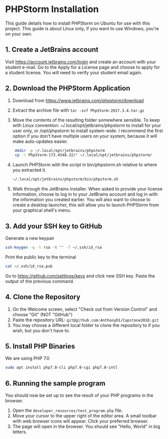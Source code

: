 # PHPStorm Installation
This guide details how to install PHPStorm on Ubuntu for use with this project. This guide is about Linux only, if you
want to use Windows, you're on your own.

## 1. Create a JetBrains account
Visit https://account.jetbrains.com/login and create an account with your student e-mail. Go to the Apply for a
License page and choose to apply for a student license. You will need to verify your student email again.

## 2. Download the PHPStorm Application
1. Download from https://www.jetbrains.com/phpstorm/download
2. Extract the archive file with `tar -xvf PhpStorm-2017.3.4.tar.gz`
3. Move the contents of the resulting folder somewhere sensible. To keep with Linux convention:
~/.local/opt/jetbrains/phpstorm to install for your user only, or /opt/phpstorm to install system-wide. I recommend the
first option if you don't have multiple users on your system, because it will make auto-updates easier.
   ```bash
    mkdir -p ~/.local/opt/jetbrains/phpstorm
    cp -r PhpStorm-173.4548.32/* ~/.local/opt/jetbrains/phpstorm/
   ```
4. Launch PHPStorm with the script in bin/phpstorm.sh relative to where you extracted it.
   ```bash
   ~/.local/opt/jetbrains/phpstorm/bin/phpstorm.sh
   ```

5. Walk through the JetBrains installer. When asked to provide your license information, choose to log in to your
JetBrains account and log in with the information you created earlier. You will also want to choose to create a desktop
launcher, this will allow you to launch PHPStorm from your graphical shell's menu.

## 3. Add your SSH key to GitHub
Generate a new keypair
```bash
ssh-keygen -q -t rsa -N "" -f ~/.ssh/id_rsa 
```
Print the public key to the terminal
```bash
cat ~/.ssh/id_rsa.pub 
```
Go to https://github.com/settings/keys and click new SSH key. Paste the output of the previous command. 

## 4. Clone the Repository
1. On the Welcome screen, select "Check out from Version Control" and choose "Git" (NOT "GitHub")
2. Paste the repository URL: `git@github.com:AnthonyD1/Capstone2018.git`
3. You may choose a different local folder to clone the repository to if you wish, but you don't have to.

## 5. Install PHP Binaries
We are using PHP 7.0
```bash
sudo apt install php7.0-cli php7.0-cgi php7.0-intl
```

## 6. Running the sample program
You should now be set up to see the result of your PHP programs in the browser.
1. Open the `developer_resources/test_program.php` file.
2. Move your cursor to the upper right of the editor area. A small toolbar with web browser icons will appear. Click
your preferred browser.
3. The page will open in the browser. You should see "Hello, World" in big letters.